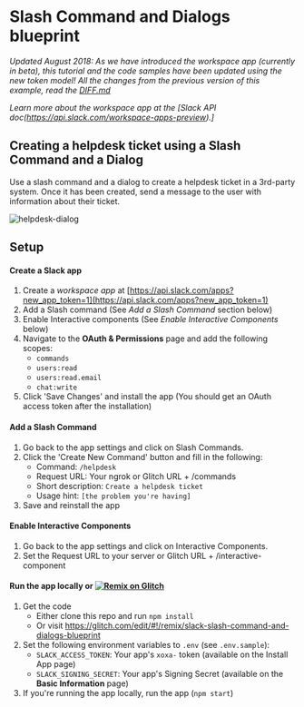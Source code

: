 # Slash Command and Dialogs blueprint

*Updated August 2018: As we have introduced the workspace app (currently in beta), this tutorial and the code samples have been updated using the new token model! All the changes from the previous version of this example, read the [DIFF.md](diff.md)*

*Learn more about the workspace app at the [Slack API doc(https://api.slack.com/workspace-apps-preview).]*

## Creating a helpdesk ticket using a Slash Command and a Dialog

Use a slash command and a dialog to create a helpdesk ticket in a 3rd-party system. Once it has been created, send a message to the user with information about their ticket.

![helpdesk-dialog](https://user-images.githubusercontent.com/700173/30929774-5fe9f0e2-a374-11e7-958e-0d8c362f89a3.gif)

## Setup

#### Create a Slack app

1. Create a *workspace app* at [https://api.slack.com/apps?new_app_token=1](https://api.slack.com/apps?new_app_token=1)
2. Add a Slash command (See *Add a Slash Command* section below)
3. Enable Interactive components (See *Enable Interactive Components* below)
4. Navigate to the **OAuth & Permissions** page and add the following scopes:
    * `commands`
    * `users:read`
    * `users:read.email`
    * `chat:write`
5. Click 'Save Changes' and install the app (You should get an OAuth access token after the installation)

#### Add a Slash Command
1. Go back to the app settings and click on Slash Commands.
1. Click the 'Create New Command' button and fill in the following:
    * Command: `/helpdesk`
    * Request URL: Your ngrok or Glitch URL + /commands
    * Short description: `Create a helpdesk ticket`
    * Usage hint: `[the problem you're having]`
1. Save and reinstall the app

#### Enable Interactive Components
1. Go back to the app settings and click on Interactive Components.
1. Set the Request URL to your server or Glitch URL + /interactive-component

#### Run the app locally or [![Remix on Glitch](https://cdn.glitch.com/2703baf2-b643-4da7-ab91-7ee2a2d00b5b%2Fremix-button.svg)](https://glitch.com/edit/#!/remix/slack-slash-command-and-dialogs-blueprint)
1. Get the code
    * Either clone this repo and run `npm install`
    * Or visit https://glitch.com/edit/#!/remix/slack-slash-command-and-dialogs-blueprint
2. Set the following environment variables to `.env` (see `.env.sample`):
    * `SLACK_ACCESS_TOKEN`: Your app's `xoxa-` token (available on the Install App page)
    * `SLACK_SIGNING_SECRET`: Your app's Signing Secret (available on the **Basic Information** page)
3. If you're running the app locally, run the app (`npm start`)
